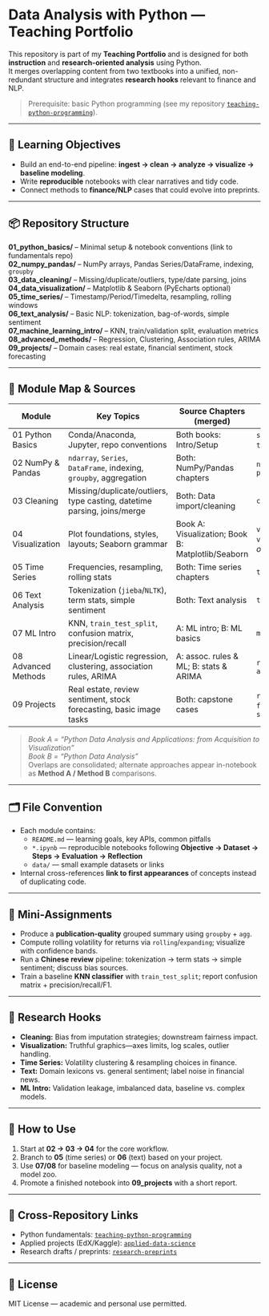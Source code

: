 # Data Analysis with Python — Teaching Portfolio

This repository is part of my **Teaching Portfolio** and is designed for both **instruction** and **research-oriented analysis** using Python.  
It merges overlapping content from two textbooks into a unified, non-redundant structure and integrates **research hooks** relevant to finance and NLP.

> Prerequisite: basic Python programming (see my repository [`teaching-python-programming`](https://github.com/JiashuoZh/teaching-python-programming)).

---

## 🎯 Learning Objectives
- Build an end-to-end pipeline: **ingest → clean → analyze → visualize → baseline modeling**.
- Write **reproducible** notebooks with clear narratives and tidy code.
- Connect methods to **finance/NLP** cases that could evolve into preprints.

---

## 📦 Repository Structure

**01_python_basics/** – Minimal setup & notebook conventions (link to fundamentals repo)  
**02_numpy_pandas/** – NumPy arrays, Pandas Series/DataFrame, indexing, `groupby`  
**03_data_cleaning/** – Missing/duplicate/outliers, type/date parsing, joins  
**04_data_visualization/** – Matplotlib & Seaborn (PyEcharts optional)  
**05_time_series/** – Timestamp/Period/Timedelta, resampling, rolling windows  
**06_text_analysis/** – Basic NLP: tokenization, bag-of-words, simple sentiment  
**07_machine_learning_intro/** – KNN, train/validation split, evaluation metrics  
**08_advanced_methods/** – Regression, Clustering, Association rules, ARIMA  
**09_projects/** – Domain cases: real estate, financial sentiment, stock forecasting  

---

## 🧭 Module Map & Sources

| Module | Key Topics | Source Chapters (merged) | Primary Outputs |
|---|---|---|---|
| 01 Python Basics | Conda/Anaconda, Jupyter, repo conventions | Both books: Intro/Setup | `setup_guide.md` (links to `teaching-python-programming`) |
| 02 NumPy & Pandas | `ndarray`, `Series`, `DataFrame`, indexing, `groupby`, aggregation | Both: NumPy/Pandas chapters | `numpy_basics.ipynb`, `pandas_core.ipynb` |
| 03 Cleaning | Missing/duplicate/outliers, type casting, datetime parsing, joins/merge | Both: Data import/cleaning | `cleaning_toolbox.ipynb` |
| 04 Visualization | Plot foundations, styles, layouts; Seaborn grammar | Book A: Visualization; Book B: Matplotlib/Seaborn | `viz_matplotlib.ipynb`, `viz_seaborn.ipynb` *(PyEcharts optional)* |
| 05 Time Series | Frequencies, resampling, rolling stats | Both: Time series chapters | `timeseries_core.ipynb` |
| 06 Text Analysis | Tokenization (`jieba`/`NLTK`), term stats, simple sentiment | Both: Text analysis | `text_basics_jieba_nltk.ipynb` |
| 07 ML Intro | KNN, `train_test_split`, confusion matrix, precision/recall | A: ML intro; B: ML basics | `ml_knn_basics.ipynb` |
| 08 Advanced Methods | Linear/Logistic regression, clustering, association rules, ARIMA | A: assoc. rules & ML; B: stats & ARIMA | `regression_clustering.ipynb`, `arima_demo.ipynb` |
| 09 Projects | Real estate, review sentiment, stock forecasting, basic image tasks | Both: capstone cases | `real_estate_case/`, `finance_sentiment_case/`, `stock_forecast_case/` |

> *Book A = “Python Data Analysis and Applications: from Acquisition to Visualization”*  
> *Book B = “Python Data Analysis”*  
> Overlaps are consolidated; alternate approaches appear in-notebook as **Method A / Method B** comparisons.

---

## 🗂️ File Convention

- Each module contains:
  - `README.md` — learning goals, key APIs, common pitfalls  
  - `*.ipynb` — reproducible notebooks following **Objective → Dataset → Steps → Evaluation → Reflection**  
  - `data/` — small example datasets or links
- Internal cross-references **link to first appearances** of concepts instead of duplicating code.

---

## 🧪 Mini-Assignments

- Produce a **publication-quality** grouped summary using `groupby` + `agg`.
- Compute rolling volatility for returns via `rolling`/`expanding`; visualize with confidence bands.
- Run a **Chinese review** pipeline: tokenization → term stats → simple sentiment; discuss bias sources.
- Train a baseline **KNN classifier** with `train_test_split`; report confusion matrix + precision/recall/F1.

---

## 🔬 Research Hooks

- **Cleaning:** Bias from imputation strategies; downstream fairness impact.  
- **Visualization:** Truthful graphics—axes limits, log scales, outlier handling.  
- **Time Series:** Volatility clustering & resampling choices in finance.  
- **Text:** Domain lexicons vs. general sentiment; label noise in financial news.  
- **ML Intro:** Validation leakage, imbalanced data, baseline vs. complex models.

---

## 🚀 How to Use

1. Start at **02 → 03 → 04** for the core workflow.  
2. Branch to **05** (time series) or **06** (text) based on your project.  
3. Use **07/08** for baseline modeling — focus on analysis quality, not a model zoo.  
4. Promote a finished notebook into **09_projects** with a short report.

---

## 🔗 Cross-Repository Links

- Python fundamentals: [`teaching-python-programming`](https://github.com/JiashuoZh/teaching-python-programming)  
- Applied projects (EdX/Kaggle): [`applied-data-science`](https://github.com/JiashuoZh/applied-data-science)  
- Research drafts / preprints: [`research-preprints`](https://github.com/JiashuoZh/research-preprints)

---

## 📜 License

MIT License — academic and personal use permitted.
